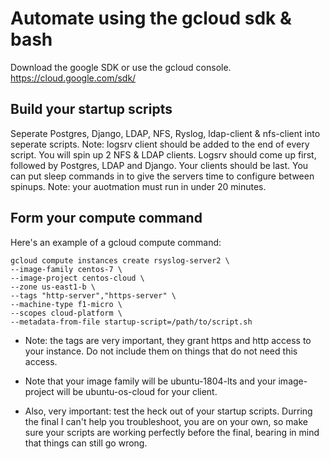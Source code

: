 # Automate using the gcloud sdk & bash

Download the google SDK or use the gcloud console.  https://cloud.google.com/sdk/

## Build your startup scripts
Seperate Postgres, Django, LDAP, NFS, Ryslog, ldap-client & nfs-client into seperate scripts.  Note: logsrv client should be added to the 
end of every script.  You will spin up 2 NFS & LDAP clients.  Logsrv should come up first,
followed by Postgres, LDAP and Django.  Your clients should be last.
You can put sleep commands in to give the servers time to configure between spinups.  Note:
your auotmation must run in under 20 minutes.

## Form your compute command
Here's an example of a gcloud compute command:

```
gcloud compute instances create rsyslog-server2 \
--image-family centos-7 \
--image-project centos-cloud \
--zone us-east1-b \
--tags "http-server","https-server" \
--machine-type f1-micro \
--scopes cloud-platform \
--metadata-from-file startup-script=/path/to/script.sh
```

   * Note: the tags are very important, they grant https and http access to your instance.  Do not include them on things that do 
not need this access.  
   * Note that your image family will be ubuntu-1804-lts and your image-project will be ubuntu-os-cloud for your client. 
   
   * Also, very important: test the heck out of your startup scripts.  Durring the final I can't help you troubleshoot, you are on your own, so make sure your scripts are working perfectly before the final, bearing in mind that things can still go wrong.
